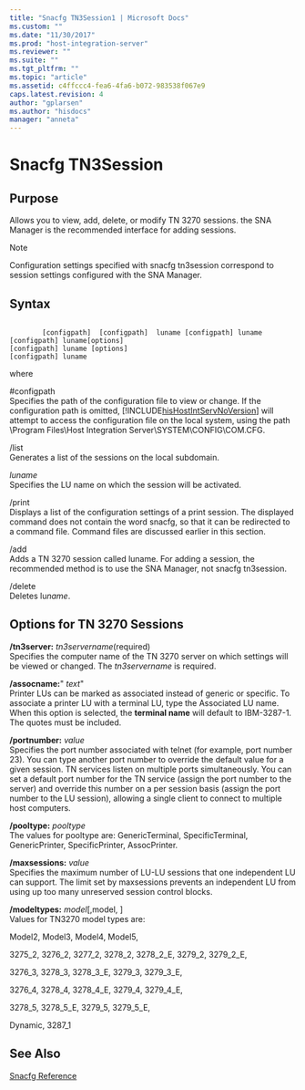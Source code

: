 ```yaml
---
title: "Snacfg TN3Session1 | Microsoft Docs"
ms.custom: ""
ms.date: "11/30/2017"
ms.prod: "host-integration-server"
ms.reviewer: ""
ms.suite: ""
ms.tgt_pltfrm: ""
ms.topic: "article"
ms.assetid: c4ffccc4-fea6-4fa6-b072-983538f067e9
caps.latest.revision: 4
author: "gplarsen"
ms.author: "hisdocs"
manager: "anneta"
---
```

# Snacfg TN3Session
## Purpose  
 Allows you to view, add, delete, or modify TN 3270 sessions. the SNA Manager is the recommended interface for adding sessions.  
  
> [!NOTE]
>  Configuration settings specified with snacfg tn3session correspond to session settings configured with the SNA Manager.  
  
## Syntax  
  
```  
  
        [configpath]  [configpath]  luname [configpath] luname  [configpath] luname[options]  
[configpath] luname [options]  
[configpath] luname   
```  
  
 where  
  
 \#configpath  
 Specifies the path of the configuration file to view or change. If the configuration path is omitted, [!INCLUDE[hisHostIntServNoVersion](../includes/hishostintservnoversion-md.md)] will attempt to access the configuration file on the local system, using the path \Program Files\Host Integration Server\SYSTEM\CONFIG\COM.CFG.  
  
 /list  
 Generates a list of the sessions on the local subdomain.  
  
 *luname*  
 Specifies the LU name on which the session will be activated.  
  
 /print  
 Displays a list of the configuration settings of a print session. The displayed command does not contain the word snacfg, so that it can be redirected to a command file. Command files are discussed earlier in this section.  
  
 /add  
 Adds a TN 3270 session called luname. For adding a session, the recommended method is to use the SNA Manager, not snacfg tn3session.  
  
 /delete  
 Deletes lu*name*.  
  
## Options for TN 3270 Sessions  
 **/tn3server:** *tn3servername*(required)  
 Specifies the computer name of the TN 3270 server on which settings will be viewed or changed. The *tn3servername* is required.  
  
 **/assocname:**" *text*"  
 Printer LUs can be marked as associated instead of generic or specific. To associate a printer LU with a terminal LU, type the Associated LU name. When this option is selected, the **terminal name** will default to IBM-3287-1. The quotes must be included.  
  
 **/portnumber:** *value*  
 Specifies the port number associated with telnet (for example, port number 23). You can type another port number to override the default value for a given session. TN services listen on multiple ports simultaneously. You can set a default port number for the TN service (assign the port number to the server) and override this number on a per session basis (assign the port number to the LU session), allowing a single client to connect to multiple host computers.  
  
 **/pooltype:** *pooltype*  
 The values for pooltype are: GenericTerminal, SpecificTerminal, GenericPrinter, SpecificPrinter, AssocPrinter.  
  
 **/maxsessions:** *value*  
 Specifies the maximum number of LU-LU sessions that one independent LU can support. The limit set by maxsessions prevents an independent LU from using up too many unreserved session control blocks.  
  
 **/modeltypes:** *model*[,model, ]  
 Values for TN3270 model types are:  
  
 Model2, Model3, Model4, Model5,  
  
 3275_2, 3276_2, 3277_2, 3278_2, 3278_2_E, 3279_2, 3279_2_E,  
  
 3276_3, 3278_3, 3278_3_E, 3279_3, 3279_3_E,  
  
 3276_4, 3278_4, 3278_4_E, 3279_4, 3279_4_E,  
  
 3278_5, 3278_5_E, 3279_5, 3279_5_E,  
  
 Dynamic, 3287_1  
  
## See Also  
 [Snacfg Reference](../core/snacfg-reference2.md)